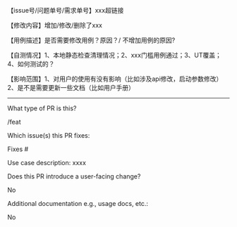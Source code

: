 【issue号/问题单号/需求单号】xxx超链接

【修改内容】增加/修改/删除了xxx

【用例描述】是否需要修改用例？原因？/ 不增加用例的原因?

【自测情况】1、本地静态检查清理情况；2、xxx门槛用例通过；3、UT覆盖；4、如何测试的？

【影响范围】1、对用户的使用有没有影响（比如涉及api修改，启动参数修改）2、是不是需要更新一些文档（比如用户手册）

---

What type of PR is this?

/feat

Which issue(s) this PR fixes:

Fixes #

Use case description: xxxx

Does this PR introduce a user-facing change?

No

Additional documentation e.g., usage docs, etc.:

No
